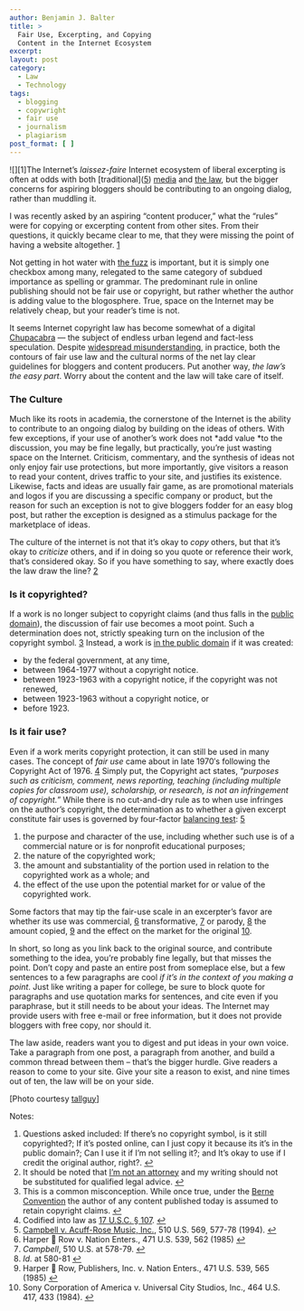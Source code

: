 ```yaml
---
author: Benjamin J. Balter
title: >
  Fair Use, Excerpting, and Copying
  Content in the Internet Ecosystem
excerpt:
layout: post
category:
  - Law
  - Technology
tags:
  - blogging
  - copywright
  - fair use
  - journalism
  - plagiarism
post_format: [ ]
---
```

![][1]The Internet’s *laissez-faire* Internet ecosystem of liberal excerpting is often at odds with both [traditional]([5](#note-2020-4 "Codified into law as 17 U.S.C. § 107.")) [media](http://ben.balter.com/wp-content/uploads/2011/04/2146845610_ebd95e5f4e_b-300x200.jpg "Copier") and [the law](http://www.washingtonpost.com/wp-dyn/content/article/2009/07/31/AR2009073102476.html), but the bigger concerns for aspiring bloggers should be contributing to an ongoing dialog, rather than muddling it.

I was recently asked by an aspiring “content producer,” what the “rules” were for copying or excerpting content from other sites. From their questions, it quickly became clear to me, that they were missing the point of having a website altogether. [1](http://www.niemanlab.org/2009/08/gawker-and-the-washington-post-a-case-study-in-fair-use/)

Not getting in hot water with [the fuzz](http://ilt.eff.org/index.php/Copyright:_Fair_Use) is important, but it is simply one checkbox among many, relegated to the same category of subdued importance as spelling or grammar. The predominant rule in online publishing should not be fair use or copyright, but rather whether the author is adding value to the blogosphere. True, space on the Internet may be relatively cheap, but your reader’s time is not.

It seems Internet copyright law has become somewhat of a digital [Chupacabra](#note-2020-1 "Questions asked included: If there’s no copyright symbol, is it still copyrighted?; If it’s posted online, can I just copy it because its it’s in the public domain?; Can I use it if I’m not selling it?; and It’s okay to use if I credit the original author, right?.") — the subject of endless urban legend and fact-less speculation. Despite [widespread misunderstanding](http://www.hulu.com/watch/13576/hot-fuzz-chase), in practice, both the contours of fair use law and the cultural norms of the net lay clear guidelines for bloggers and content producers. Put another way, *the law’s the easy part*. Worry about the content and the law will take care of itself.



### The Culture

Much like its roots in academia, the cornerstone of the Internet is the ability to contribute to an ongoing dialog by building on the ideas of others. With few exceptions, if your use of another’s work does not *add value *to the discussion, you may be fine legally, but practically, you’re just wasting space on the Internet. Criticism, commentary, and the synthesis of ideas not only enjoy fair use protections, but more importantly, give visitors a reason to read your content, drives traffic to your site, and justifies its existence. Likewise, facts and ideas are usually fair game, as are promotional materials and logos if you are discussing a specific company or product, but the reason for such an exception is not to give bloggers fodder for an easy blog post, but rather the exception is designed as a stimulus package for the marketplace of ideas.

The culture of the internet is not that it’s okay to *copy* others, but that it’s okay to *criticize* others, and if in doing so you quote or reference their work, that’s considered okay. So if you have something to say, where exactly does the law draw the line? [2](http://redvsblue.com/archive/episode.php?id=89)

### Is it copyrighted?

If a work is no longer subject to copyright claims (and thus falls in the [public domain](http://www.llrx.com/features/bloggersbeware.htm)), the discussion of fair use becomes a moot point. Such a determination does not, strictly speaking turn on the inclusion of the copyright symbol. [3](#note-2020-2 "It should be noted that I’m not an attorney and my writing should not be substituted for qualified legal advice.") Instead, a work is [in the public domain](http://www.law.duke.edu/cspd/comics/zoomcomic.html) if it was created:

*   by the federal government, at any time,
*   between 1964-1977 without a copyright notice.
*   between 1923-1963 with a copyright notice, if the copyright was not renewed,
*   between 1923-1963 without a copyright notice, or
*   before 1923.

### Is it fair use?

Even if a work merits copyright protection, it can still be used in many cases. The concept of *fair use* came about in late 1970′s following the Copyright Act of 1976. [4](#note-2020-3 "This is a common misconception. While once true, under the Berne Convention the author of any content published today is assumed to retain copyright claims.") Simply put, the Copyright act states, “*purposes such as criticism, comment, news reporting, teaching (including multiple copies for classroom use), scholarship, or research, is not an infringement of copyright.*” While there is no cut-and-dry rule as to when use infringes on the author’s copyright, the determination as to whether a given excerpt constitute fair uses is governed by four-factor [balancing test](http://www.unc.edu/~unclng/public-d.htm): [5](#note-2020-4 "Codified into law as 17 U.S.C. § 107.")

1.  the purpose and character of the use, including whether such use is of a commercial nature or is for nonprofit educational purposes;
2.  the nature of the copyrighted work;
3.  the amount and substantiality of the portion used in relation to the copyrighted work as a whole; and
4.  the effect of the use upon the potential market for or value of the copyrighted work.

Some factors that may tip the fair-use scale in an excerpter’s favor are whether its use was commercial, [6](http://en.wikipedia.org/wiki/Balancing_test) transformative, [7](#note-2020-5 "Campbell v. Acuff-Rose Music, Inc., 510 U.S. 569, 577-78 (1994).") or parody, [8](#note-2020-6 "Harper  Row v. Nation Enters., 471 U.S. 539, 562 (1985)") the amount copied, [9](#note-2020-7 "Campbell, 510 U.S. at 578-79.") and the effect on the market for the original [10](#note-2020-8 "Id. at 580-81").

In short, so long as you link back to the original source, and contribute something to the idea, you’re probably fine legally, but that misses the point. Don’t copy and paste an entire post from someplace else, but a few sentences to a few paragraphs are cool *if it’s in the context of you making a point*. Just like writing a paper for college, be sure to block quote for paragraphs and use quotation marks for sentences, and cite even if you paraphrase, but it still needs to be about your ideas. The Internet may provide users with free e-mail or free information, but it does not provide bloggers with free copy, nor should it.

The law aside, readers want you to digest and put ideas in your own voice. Take a paragraph from one post, a paragraph from another, and build a common thread between them – that’s the bigger hurdle. Give readers a reason to come to your site. Give your site a reason to exist, and nine times out of ten, the law will be on your side.

[Photo courtesy [tallguy](#note-2020-9 "Harper  Row, Publishers, Inc. v. Nation Enters., 471 U.S. 539, 565 (1985)")]

Notes:

1.  Questions asked included: If there’s no copyright symbol, is it still copyrighted?; If it’s posted online, can I just copy it because its it’s in the public domain?; Can I use it if I’m not selling it?; and It’s okay to use if I credit the original author, right?. [↩](#note-2020-10 "Sony Corporation of America v. Universal City Studios, Inc., 464 U.S. 417, 433 (1984).")
2.  It should be noted that [I’m not an attorney](http://www.flickr.com/photos/talllguy/2146845610/) and my writing should not be substituted for qualified legal advice. [↩](#return-note-2020-1)
3.  This is a common misconception. While once true, under the [Berne Convention](http://ben.balter.com/fine-print/) the author of any content published today is assumed to retain copyright claims. [↩](#return-note-2020-2)
4.  Codified into law as [17 U.S.C. § 107](http://en.wikipedia.org/wiki/Berne_Convention_for_the_Protection_of_Literary_and_Artistic_Works). [↩](#return-note-2020-3)
5.  [Campbell v. Acuff-Rose Music, Inc.](http://www.law.cornell.edu/uscode/17/107.html), 510 U.S. 569, 577-78 (1994). [↩](#return-note-2020-4)
6.  Harper  Row v. Nation Enters., 471 U.S. 539, 562 (1985) [↩](http://caselaw.lp.findlaw.com/scripts/getcase.pl?court=usvol=510invol=569)
7.  *Campbell*, 510 U.S. at 578-79. [↩](#return-note-2020-5)
8.  *Id.* at 580-81 [↩](#return-note-2020-6)
9.  Harper  Row, Publishers, Inc. v. Nation Enters., 471 U.S. 539, 565 (1985) [↩](#return-note-2020-7)
10. Sony Corporation of America v. Universal City Studios, Inc., 464 U.S. 417, 433 (1984). [↩](#return-note-2020-8)
